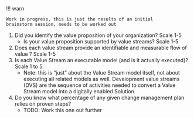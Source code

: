 !!! warn

    Work in progress, this is just the results of an initial
    brainstorm session, needs to be worked out

1. Did you identify the value proposition of your organization? Scale 1-5
    - Is your value proposition supported by value streams? Scale 1-5
2. Does each value stream provide an identifiable and measurable 
   flow of value ? Scale 1-5
3. Is each Value Stream an executable model (and is it actually 
   executed)? Scale 1 to 5.
    - Note: this is “just” about the Value Stream model itself, 
      not about executing all related models as well.
      Development value streams (DVS) are the sequence of 
      activities needed to convert a  Value Stream model into a 
      digitally enabled Solution.
4. Do you know what percentage of any given change management plan 
   relies on proven steps?
    - TODO: Work this one out further

